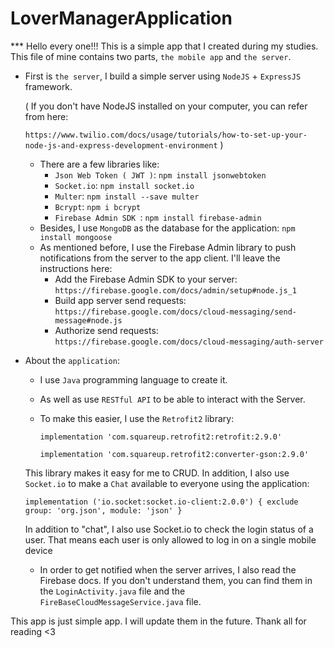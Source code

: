 # LoverManagerApplication
*** Hello every one!!!
This is a simple app that I created during my studies. This file of mine contains two parts, `the mobile app` and `the server`. 
- First is `the server`, I build a simple server using `NodeJS` + `ExpressJS` framework.

  ( If you don't have NodeJS installed on your computer, you can refer from here:
  
  `https://www.twilio.com/docs/usage/tutorials/how-to-set-up-your-node-js-and-express-development-environment` )
  + There are a few libraries like:
    - `Json Web Token ( JWT )`: `npm install jsonwebtoken`
    - `Socket.io`: `npm install socket.io`
    - `Multer`: `npm install --save multer`
    - `Bcrypt`: `npm i bcrypt`
    - `Firebase Admin SDK `: `npm install firebase-admin`
  + Besides, I use `MongoDB` as the database for the application: `npm install mongoose`
  + As mentioned before, I use the Firebase Admin library to push notifications from the server to the app client. I'll leave the instructions here:
    - Add the Firebase Admin SDK to your server: `https://firebase.google.com/docs/admin/setup#node.js_1`
    - Build app server send requests: `https://firebase.google.com/docs/cloud-messaging/send-message#node.js`
    - Authorize send requests: `https://firebase.google.com/docs/cloud-messaging/auth-server`
- About the `application`:
  + I use `Java` programming language to create it.
  + As well as use `RESTful API` to be able to interact with the Server.
  + To make this easier, I use the `Retrofit2` library:
    
       `implementation 'com.squareup.retrofit2:retrofit:2.9.0'`
    
       `implementation 'com.squareup.retrofit2:converter-gson:2.9.0'`
    
   This library makes it easy for me to CRUD. In addition, I also use `Socket.io` to make a `Chat` available to everyone using the application:
  
    `implementation ('io.socket:socket.io-client:2.0.0') {
         exclude group: 'org.json', module: 'json'
       }`

   In addition to "chat", I also use Socket.io to check the login status of a user. That means each user is only allowed to log in on a single mobile device
   
  + In order to get notified when the server arrives, I also read the Firebase docs. If you don't understand them, you can find them in the `LoginActivity.java` file and the `FireBaseCloudMessageService.java` file.

  

This app is just simple app. I will update them in the future. Thank all for reading <3
     
